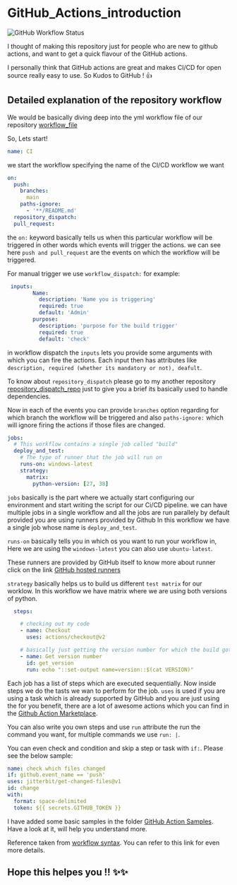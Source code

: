 # GitHub_Actions_introduction

![GitHub Workflow Status](https://img.shields.io/github/workflow/status/Vibaswan/Gihub_Actions_introduction/CI?style=plastic)

I thought of making this repository just for people who are new to github actions, and want to get a quick flavour of the GitHub actions.

I personally think that GitHub actions are great and makes CI/CD for open source really easy to use. So Kudos to GitHub ! :+1:

## Detailed explanation of the repository workflow
We would be basically diving deep into the yml workflow file of our repository [workflow_file](https://github.com/Vibaswan/Gihub_Actions_introduction/blob/main/.github/workflows/test.yml)

So, Lets start!

```yml
name: CI
```
we start the workflow specifying the name of the CI/CD workflow we want

```yml
on:
  push:
    branches:
      main
    paths-ignore:
      - '**/README.md'
  repository_dispatch:
  pull_request:
```

the `on:` keyword basically tells us when this particular workflow will be triggered in other words which events will trigger the actions.
we can see here `push and pull_request` are the events on which the workflow will be triggered.

For manual trigger we use `workflow_dispatch:` for example:
```yml
 inputs:
        Name:
          description: 'Name you is triggering'
          required: true
          default: 'Admin'
        purpose:
          description: 'purpose for the build trigger'
          required: true
          default: 'check'
```
in workflow dispatch the `inputs` lets you provide some arguments with which you can fire the actions. Each input then has attributes like `description, required (whether its mandatory or not), deafult`.

To know about `repository_dispatch` please go to my another repository [repository_dispatch_repo](https://github.com/Vibaswan/trigger_repo) just to give you a brief its basically used to handle dependencies.

Now in each of the events you can provide `branches` option regarding for which branch the workflow will be triggered and also `paths-ignore:` which will ignore firing the actions if those files are changed.

```yml
jobs:
  # This workflow contains a single job called "build"
  deploy_and_test:
    # The type of runner that the job will run on
    runs-on: windows-latest
    strategy:
      matrix:
        python-version: [27, 38]
```

`jobs` basically is the part where we actually start configuring our environment and start writing the script for our Ci/CD pipeline.
we can have multiple jobs in a single workflow and all the jobs are run parallely by default provided you are using runners provided by Github
In this workflow we have a single job whose name is `deploy_and_test`.

`runs-on` basically tells you in which os you want to run your workflow in, Here we are using the `windows-latest` you can also use `ubuntu-latest`.

These runners are provided by GitHub itself to know more about runner click on the link [GitHub hosted  runners](https://docs.github.com/en/actions/using-github-hosted-runners/about-github-hosted-runners)

`strategy` basically helps us to build us different `test matrix` for our worklow. In this workflow we have matrix where we are using both versions of python.

```yml
  steps:

    # checking out my code
    - name: Checkout
      uses: actions/checkout@v2

    # basically just getting the version number for which the build got triggered
    - name: Get version number
      id: get_version
      run: echo "::set-output name=version::$(cat VERSION)"
```

Each job has a list of steps which are executed sequentially. Now inside steps we do the tasts we wan to perform for the job.
`uses` is used if you are using a task which is already supported by GitHub and you are just using the for you benefit, there are a lot of awesome actions which you can find in the [Github Action Marketplace](https://github.com/marketplace?type=actions).
 
You can also write you own steps and use `run` attribute the run the command you want, for multiple commands we use `run: |`.

You can even check and condition and skip a step or task with `if:`. Please see the below sample:

```yml
name: check which files changed
if: github.event_name == 'push'
uses: jitterbit/get-changed-files@v1
id: change
with:
  format: space-delimited
  token: ${{ secrets.GITHUB_TOKEN }}
```

I have added some basic samples in the folder [GitHub Action Samples](https://github.com/Vibaswan/Gihub_Actions_introduction/tree/main/Github_action_samples).
Have a look at it, will help you understand more.

Reference taken from [workflow syntax](https://docs.github.com/en/actions/learn-github-actions/workflow-syntax-for-github-actions). You can refer to this link for even more details.


## Hope this helpes you !! :sparkles::sparkles:
